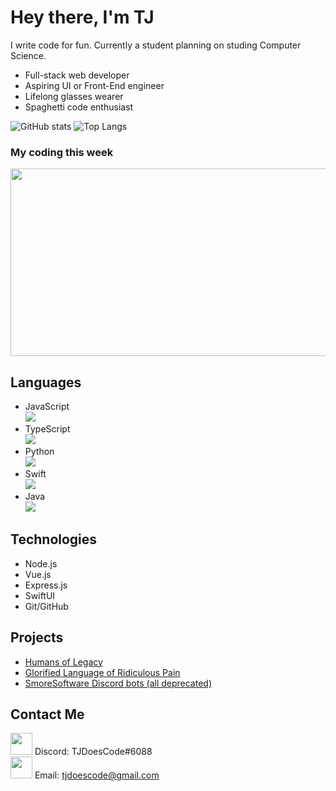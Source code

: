 # Hey there, I'm TJ
I write code for fun. Currently a student planning on studing Computer Science.
* Full-stack web developer
* Aspiring UI or Front-End engineer
* Lifelong glasses wearer
* Spaghetti code enthusiast

![GitHub stats](https://github-readme-stats.vercel.app/api?username=TJDoesCode&show_icons=true&theme=tokyonight)
![Top Langs](https://github-readme-stats.vercel.app/api/top-langs/?username=TJDoesCode&theme=tokyonight)


### My coding this week
<img src="https://wakatime.com/share/@TJDoesCode/716dfe71-b59e-44e3-a818-5becfad8657e.svg" width=600 height=300>

## Languages
* JavaScript <br> ![](https://progress-bar.dev/75?title=Proficiency&width=100)
* TypeScript <br>  ![](https://progress-bar.dev/50?title=Proficiency&width=100)
* Python <br>  ![](https://progress-bar.dev/30?title=Proficiency&width=100)
* Swift <br>  ![](https://progress-bar.dev/25?title=Proficiency&width=100)
* Java  <br> ![](https://progress-bar.dev/15?title=Proficiency&width=100) 

## Technologies
* Node.js
* Vue.js
* Express.js
* SwiftUI
* Git/GitHub

## Projects
* [Humans of Legacy](https://github.com/legacy-student-media/humans)
* [Glorified Language of Ridiculous Pain](https://github.com/tjdoescode/glorp)
* [SmoreSoftware Discord bots (all deprecated)](https://github.com/smoresoftware)

## Contact Me
<img src="https://discord.com/assets/2c21aeda16de354ba5334551a883b481.png" width=35 height=35> Discord: TJDoesCode#6088<br>
<img src="https://www.iconfinder.com/data/icons/email-51/48/25-512.png" width=35 height=35> Email: tjdoescode@gmail.com
